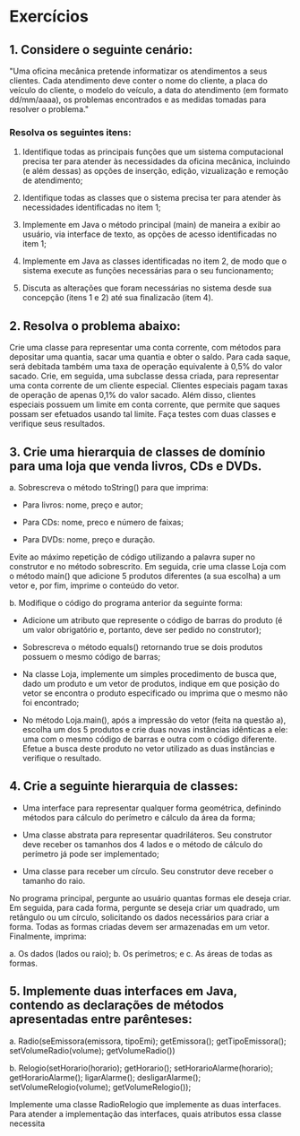 # Exercícios
## 1. Considere o seguinte cenário:
"Uma oficina mecânica pretende informatizar os atendimentos a seus clientes. Cada atendimento deve conter o nome do cliente, a placa do veículo do cliente, o modelo do veículo, a data do atendimento (em formato dd/mm/aaaa), os problemas encontrados e as medidas tomadas para resolver o problema."

### Resolva os seguintes itens:
1. Identifique todas as principais funções que um sistema computacional precisa ter para atender às necessidades da oficina mecânica, incluindo (e além dessas) as opções de inserção, edição, vizualização e remoção de atendimento;

2. Identifique todas as classes que o sistema precisa ter para atender às necessidades identificadas no item 1;

3. Implemente em Java o método principal (main) de maneira a exibir ao usuário, via interface de texto, as opções de acesso identificadas no item 1;

4. Implemente em Java as classes identificadas no item 2, de modo que o sistema execute as funções necessárias para o seu funcionamento;

5. Discuta as alterações que foram necessárias no sistema desde sua concepção (itens 1 e 2) até sua finalizacão (item 4).

## 2. Resolva o problema abaixo:
Crie uma classe para representar uma conta corrente, com métodos para depositar uma quantia, sacar uma quantia e obter o saldo. Para cada saque, será debitada também uma taxa de operação equivalente à 0,5% do valor sacado. Crie, em seguida, uma subclasse dessa criada, para representar uma conta corrente de um cliente especial. Clientes especiais pagam taxas de operação de apenas 0,1% do valor sacado. Além disso, clientes especiais possuem um limite em conta corrente, que permite que saques possam ser efetuados usando tal limite. Faça testes com duas classes e verifique seus resultados.

## 3. Crie uma hierarquia de classes de domínio para uma loja que venda livros, CDs e DVDs.
a. Sobrescreva o método toString() para que imprima:
- Para livros: nome, preço e autor;

- Para CDs: nome, preco e número de faixas;

- Para DVDs: nome, preço e duração.

Evite ao máximo repetição de código utilizando a palavra super no construtor e no método sobrescrito. Em seguida, crie uma classe Loja com o método main() que adicione 5 produtos diferentes (a sua escolha) a um vetor e, por fim, imprime o conteúdo do vetor.

b. Modifique o código do programa anterior da seguinte forma:
- Adicione um atributo que represente o código de barras do produto (é um valor obrigatório e, portanto, deve ser pedido no construtor);

- Sobrescreva o método equals() retornando true se dois produtos possuem o mesmo código de barras;

- Na classe Loja, implemente um simples procedimento de busca que, dado um produto e um vetor de produtos, indique em que posição do vetor se encontra o produto especificado ou imprima que o mesmo não foi encontrado;

- No método Loja.main(), após a impressão do vetor (feita na questão a), escolha um dos 5 produtos e crie duas novas instâncias idênticas a ele: uma com o mesmo código de barras e outra com o código diferente. Efetue a busca deste produto no vetor utilizado as duas instâncias e verifique o resultado.

## 4. Crie a seguinte hierarquia de classes:
- Uma interface para representar qualquer forma geométrica, definindo métodos para cálculo do perímetro e cálculo da área da forma;

- Uma classe abstrata para representar quadriláteros. Seu construtor deve receber os tamanhos dos 4 lados e o método de cálculo do perímetro já pode ser implementado;

- Uma classe para receber um círculo. Seu construtor deve receber o tamanho do raio.

No programa principal, pergunte ao usuário quantas formas ele deseja criar. Em seguida, para cada forma, pergunte se deseja criar um quadrado, um retângulo ou um círculo, solicitando os dados necessários para criar a forma. Todas as formas criadas devem ser armazenadas em um vetor. Finalmente, imprima:

a. Os dados (lados ou raio);
b. Os perímetros; e
c. As áreas de todas as formas.

## 5. Implemente duas interfaces em Java, contendo as declarações de métodos apresentadas entre parênteses:
a. Radio(seEmissora(emissora, tipoEmi); getEmissora(); getTipoEmissora(); setVolumeRadio(volume); getVolumeRadio())

b. Relogio(setHorario(horario); getHorario(); setHorarioAlarme(horario); getHorarioAlarme(); ligarAlarme(); desligarAlarme(); setVolumeRelogio(volume); getVolumeRelogio());

Implemente uma classe RadioRelogio que implemente as duas interfaces. Para atender a implementação das interfaces, quais atributos essa classe necessita
